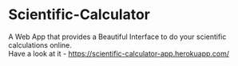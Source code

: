 # Scientific-Calculator
A Web App that provides a Beautiful Interface to do your scientific calculations online.
<br>Have a look at it - https://scientific-calculator-app.herokuapp.com/
